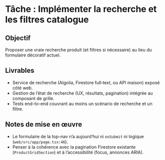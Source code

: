 # Tâche : Implémenter la recherche et les filtres catalogue

## Objectif
Proposer une vraie recherche produit (et filtres si nécessaire) au lieu du formulaire décoratif actuel.

## Livrables
- Service de recherche (Algolia, Firestore full‑text, ou API maison) exposé côté web.
- Gestion de l’état de recherche (UX, résultats, pagination) intégrée au composant de grille.
- Tests end-to-end couvrant au moins un scénario de recherche et un filtre.

## Notes de mise en œuvre
- Le formulaire de la top-nav n’a aujourd’hui ni `onSubmit` ni logique (`web/src/app/page.tsx:46`).
- Penser à la cohérence avec la pagination Firestore existante (`ProductGridSection`) et à l’accessibilité (focus, annonces ARIA).

